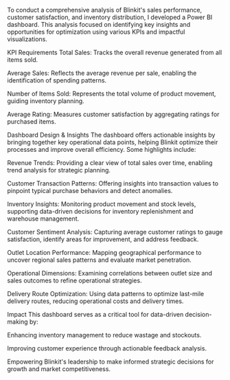 To conduct a comprehensive analysis of Blinkit's sales performance, customer satisfaction, and inventory distribution, I developed a Power BI dashboard. This analysis focused on identifying key insights and opportunities for optimization using various KPIs and impactful visualizations.

KPI Requirements
Total Sales: Tracks the overall revenue generated from all items sold.

Average Sales: Reflects the average revenue per sale, enabling the identification of spending patterns.

Number of Items Sold: Represents the total volume of product movement, guiding inventory planning.

Average Rating: Measures customer satisfaction by aggregating ratings for purchased items.

Dashboard Design & Insights
The dashboard offers actionable insights by bringing together key operational data points, helping Blinkit optimize their processes and improve overall efficiency. Some highlights include:

Revenue Trends: Providing a clear view of total sales over time, enabling trend analysis for strategic planning.

Customer Transaction Patterns: Offering insights into transaction values to pinpoint typical purchase behaviors and detect anomalies.

Inventory Insights: Monitoring product movement and stock levels, supporting data-driven decisions for inventory replenishment and warehouse management.

Customer Sentiment Analysis: Capturing average customer ratings to gauge satisfaction, identify areas for improvement, and address feedback.

Outlet Location Performance: Mapping geographical performance to uncover regional sales patterns and evaluate market penetration.

Operational Dimensions: Examining correlations between outlet size and sales outcomes to refine operational strategies.

Delivery Route Optimization: Using data patterns to optimize last-mile delivery routes, reducing operational costs and delivery times.

Impact
This dashboard serves as a critical tool for data-driven decision-making by:

Enhancing inventory management to reduce wastage and stockouts.

Improving customer experience through actionable feedback analysis.

Empowering Blinkit's leadership to make informed strategic decisions for growth and market competitiveness.
